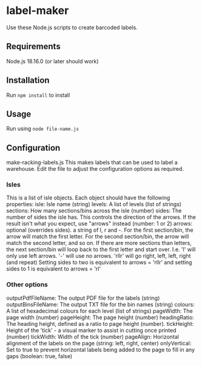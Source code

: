 # label-maker
Use these Node.js scripts to create barcoded labels.

## Requirements
Node.js 18.16.0 (or later should work)

## Installation
Run `npm install` to install 

## Usage
Run using `node file-name.js`

## Configuration
make-racking-labels.js
This makes labels that can be used to label a warehouse.
Edit the file to adjust the configuration options as required. 


### Isles
This is a list of isle objects. Each object should have the following properties:
isle: Isle name (string)
levels: A list of levels (list of strings)
sections: How many sections/bins across the isle (number)
sides: The number of sides the isle has. This controls the direction of the arrows.
       If the result isn't what you expect, use "arrows" instead (number: 1 or 2)
arrows: optional (overrides sides). a string of l, r and -.
        For the first section/bin, the arrow will match the first letter.
        For the second section/bin, the arrow will match the second letter, and so on.
        If there are more sections than letters, the next section/bin will loop back to the first letter and start over.
        I.e. 'l' will only use left arrows. '-' will use no arrows. 'rllr' will go right, left, left, right (and repeat)
        Setting sides to two is equivalent to arrows = 'rllr' and setting sides to 1 is equivalent to arrows = 'rl'

### Other options
outputPdfFileName: The output PDF file for the labels (string)
outputBinsFileName: The output TXT file for the bin names (string)
colours: A list of hexadecimal colours for each level (list of strings)
pageWidth: The page width (number)
pageHeight: The page height (number)
headingRatio: The heading height, defined as a ratio to page height (number).
tickHeight: Height of the 'tick' - a visual marker to assist in cutting once printed (number)
tickWidth: Width of the tick (number)
pageAlign: Horizontal alignment of the labels on the page (string: left, right, center)
onlyVertical: Set to true to prevent horizontal labels being added to the page to fill in any gaps (boolean: true, false)